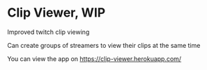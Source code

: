 # Clip Viewer, WIP
Improved twitch clip viewing

Can create groups of streamers to view their clips at the same time

You can view the app on https://clip-viewer.herokuapp.com/
